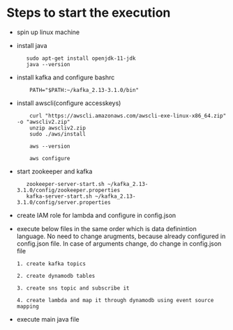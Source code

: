 Steps to start the execution
============================
*    spin up linux machine
*    install java
  
            sudo apt-get install openjdk-11-jdk
            java --version

*   install kafka and configure bashrc

            PATH="$PATH:~/kafka_2.13-3.1.0/bin"

*   install awscli(configure accesskeys)

            curl "https://awscli.amazonaws.com/awscli-exe-linux-x86_64.zip" -o "awscliv2.zip"
            unzip awscliv2.zip
            sudo ./aws/install

            aws --version

            aws configure

*    start zookeeper and kafka
  
            zookeeper-server-start.sh ~/kafka_2.13-3.1.0/config/zookeeper.properties
            kafka-server-start.sh ~/kafka_2.13-3.1.0/config/server.properties
     
*   create IAM role for lambda and configure in config.json
     
*   execute below files in the same order which is data definintion language.
    No need to change arugments, because already configured in config.json file.
    In case of arguments change, do change in config.json file

        1. create kafka topics 

        2. create dynamodb tables 

        3. create sns topic and subscribe it

        4. create lambda and map it through dynamodb using event source mapping
        
          
*   execute main java file





